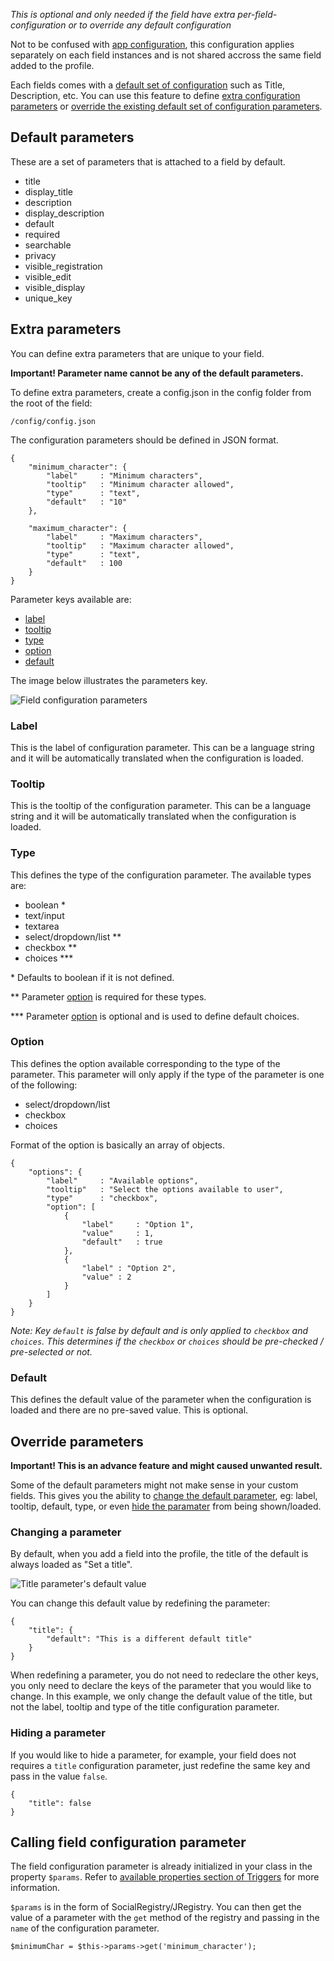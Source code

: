 _This is optional and only needed if the field have extra per-field-configuration or to override any default configuration_

Not to be confused with [app configuration](app_configuration), this configuration applies separately on each field instances and is not shared accross the same field added to the profile.

Each fields comes with a [default set of configuration](#default-parameters) such as Title, Description, etc. You can use this feature to define [extra configuration parameters](#extra-parameters) or [override the existing default set of configuration parameters](#override-parameters).

<a name="default-parameters"></a>
## Default parameters

These are a set of parameters that is attached to a field by default.

* title
* display_title
* description
* display_description
* default
* required
* searchable
* privacy
* visible_registration
* visible_edit
* visible_display
* unique_key

<a name="extra-parameters"></a>
## Extra parameters

You can define extra parameters that are unique to your field.

__Important! Parameter name cannot be any of the default parameters.__

To define extra parameters, create a config.json in the config folder from the root of the field:

`/config/config.json`

The configuration parameters should be defined in JSON format.

	{	
		"minimum_character": {
			"label"		: "Minimum characters",
			"tooltip"	: "Minimum character allowed",
			"type"		: "text",
			"default"	: "10"
		},
	
		"maximum_character": {
			"label"		: "Maximum characters",
			"tooltip"	: "Maximum character allowed",
			"type"		: "text",
			"default"	: 100
		}
	}

Parameter keys available are:

* [label](#param-label)
* [tooltip](#param-tooltip)
* [type](#param-type)
* [option](#param-option)
* [default](#param-default)

The image below illustrates the parameters key.

![Field configuration parameters](/images/developers/05_custom_fields/field_configuration_1.png)

<a name="param-label"></a>
### Label

This is the label of configuration parameter. This can be a language string and it will be automatically translated when the configuration is loaded.

<a name="param-tooltip"></a>
### Tooltip

This is the tooltip of the configuration parameter. This can be a language string and it will be automatically translated when the configuration is loaded.

<a name="param-type"></a>
### Type

This defines the type of the configuration parameter. The available types are:

* boolean \*
* text/input
* textarea
* select/dropdown/list \*\*
* checkbox \*\*
* choices \*\*\*

\* Defaults to boolean if it is not defined.

\*\* Parameter [option](#param-option) is required for these types.

\*\*\* Parameter [option](#param-option) is optional and is used to define default choices.

<a name="param-option"></a>
### Option

This defines the option available corresponding to the type of the parameter. This parameter will only apply if the type of the parameter is one of the following:

* select/dropdown/list
* checkbox
* choices

Format of the option is basically an array of objects.

	{
		"options": {
			"label"		: "Available options",
			"tooltip"	: "Select the options available to user",
			"type"		: "checkbox",
			"option": [
				{
					"label"		: "Option 1",
					"value"		: 1,
					"default"	: true
				},
				{
					"label"	: "Option 2",
					"value"	: 2
				}
			]
		}
	}

_Note: Key `default` is false by default and is only applied to `checkbox` and `choices`. This determines if the `checkbox` or `choices` should be pre-checked / pre-selected or not._

<a name="param-default"></a>
### Default

This defines the default value of the parameter when the configuration is loaded and there are no pre-saved value. This is optional.

<a name="override-parameters"></a>
## Override parameters

__Important! This is an advance feature and might caused unwanted result.__

Some of the default parameters might not make sense in your custom fields. This gives you the ability to [change the default parameter](#change-parameter), eg: label, tooltip, default, type, or even [hide the paramater](#hide-parameter) from being shown/loaded.

<a name="change-parameter"></a>
### Changing a parameter

By default, when you add a field into the profile, the title of the default is always loaded as "Set a title".

![Title parameter's default value](/images/developers/05_custom_fields/field_configuration_2.png)

You can change this default value by redefining the parameter:

	{
		"title": {
			"default": "This is a different default title"
		}
	}

When redefining a parameter, you do not need to redeclare the other keys, you only need to declare the keys of the parameter that you would like to change. In this example, we only change the default value of the title, but not the label, tooltip and type of the title configuration parameter.

<a name="hide-parameter"></a>
### Hiding a parameter

If you would like to hide a parameter, for example, your field does not requires a `title` configuration parameter, just redefine the same key and pass in the value `false`.

	{
		"title": false	
	}

## Calling field configuration parameter

The field configuration parameter is already initialized in your class in the property `$params`. Refer to [available properties section of Triggers](triggers#availableproperties) for more information.

`$params` is in the form of SocialRegistry/JRegistry. You can then get the value of a parameter with the `get` method of the registry and passing in the `name` of the configuration parameter.

	$minimumChar = $this->params->get('minimum_character');